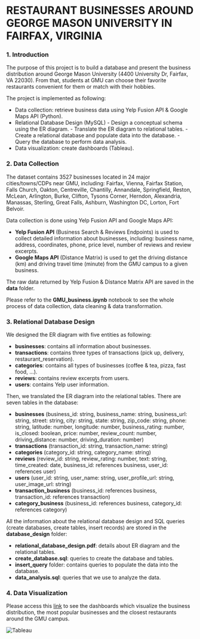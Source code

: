# RESTAURANT BUSINESSES AROUND GEORGE MASON UNIVERSITY IN FAIRFAX, VIRGINIA

### 1. Introduction

The purpose of this project is to build a database and present the business distribution around George Mason University (4400 University Dr, Fairfax, VA 22030). From that, students at GMU can choose their favorite restaurants convenient for them or match with their hobbies.

The project is implemented as following:
- Data collection: retrieve business data using Yelp Fusion API & Google Maps API (Python).
- Relational Database Design (MySQL)
\- Design a conceptual schema using the ER diagram.
\- Translate the ER diagram to relational tables.
\- Create a relational database and populate data into the database.
\- Query the database to perform data analysis.
-  Data visualization: create dashboards (Tableau).

### 2. Data Collection

The dataset contains 3527 businesses located in 24 major cities/towns/CDPs near GMU, including: Fairfax, Vienna, Fairfax Station, Falls Church, Oakton, Centreville, Chantilly, Annandale, Springfield, Reston, McLean, Arlington, Burke, Clifton, Tysons Corner, Herndon, Alexandria, Manassas, Sterling, Great Falls, Ashburn, Washington DC, Lorton, Fort Belvoir.

Data collection is done using Yelp Fusion API and Google Maps API:

-   **Yelp Fusion API** (Business Search & Reviews Endpoints) is used to collect detailed information about businesses, including: business name, address, coordinates, phone, price level, number of reviews and review excerpts.
-   **Google Maps API** (Distance Matrix) is used to get the driving distance (km) and driving travel time (minute) from the GMU campus to a given business.

The raw data returned by Yelp Fusion & Distance Matrix API are saved in the **data** folder.

Please refer to the **GMU_business.ipynb** notebook to see the whole process of data collection, data cleaning & data transformation.

### 3.  **Relational Database Design**

We designed the ER diagram with five entities as following:
- **businesses**: contains all information about businesses.
- **transactions**: contains three types of transactions (pick up, delivery, restaurant_reservation).
- **categories**: contains all types of businesses (coffee & tea, pizza, fast food, ...).
- **reviews**: contains review excerpts from users.
- **users**: contains Yelp user information.

Then, we translated the ER diagram into the relational tables. There are seven tables in the database:
- **businesses** (business_id: string, business_name: string, business_url: string, street: string, city: string, state: string, zip_code: string, phone: string, latitude: number, longitude: number, business_rating: number, is_closed: boolean, price: number, review_count: number, driving_distance: number, driving_duration: number)
- **transactions** (transaction_id: string, transaction_name: string) 
- **categories** (category_id: string, category_name: string)
- **reviews** (review_id: string, review_rating: number, text: string, time_created: date, business_id: references business, user_id: references user)
- **users** (user_id: string, user_name: string, user_profile_url: string, user_image_url: string)
- **transaction_business** (business_id: references business, transaction_id: references transaction) 
- **category_business** (business_id: references business, category_id: references category)

All the information about the relational database design and SQL queries (create databases, create tables, insert records) are stored in the **database_design** folder:
-   **relational_database_design.pdf**: details about ER diagram and the relational tables.
-   **create_database.sql**: queries to create the database and tables.
-   **insert_query** folder: contains queries to populate the data into the database.
-   **data_analysis.sql**: queries that we use to analyze the data.

### 4.  **Data Visualization**
Please access this [link](https://public.tableau.com/app/profile/uyen.huynh4317/viz/GMU_business/Story1) to see the dashboards which visualize the business distribution, the most popular businesses and the closest restaurants around the GMU campus.

![Tableau](https://github.com/uyenhnp/gmu_business_database/blob/master/gmu_business_review.gif)